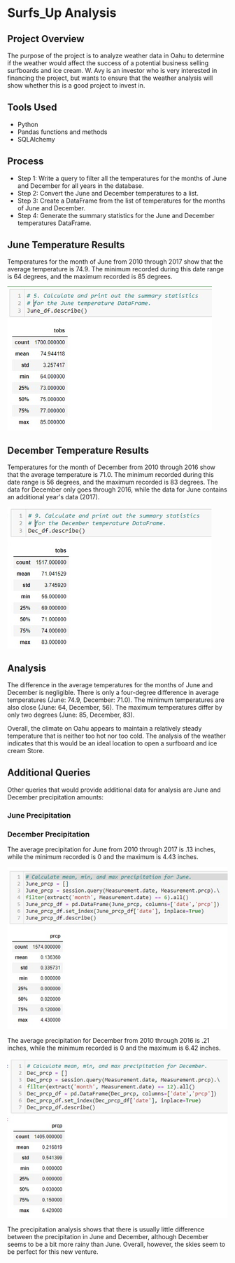 # Surfs_Up Analysis

## Project Overview

The purpose of the project is to analyze weather data in Oahu to determine if the weather would affect the success of a potential business selling surfboards and ice cream. W. Avy is an investor who is very interested in financing the project, but wants to ensure that the weather analysis will show whether this is a good project to invest in.

## Tools Used
 
 - Python
 - Pandas functions and methods
 - SQLAlchemy

## Process

 - Step 1: Write a query to filter all the temperatures for the months of June and December for all years in the database.
 - Step 2: Convert the June and December temperatures to a list.
 - Step 3: Create a DataFrame from the list of temperatures for the months of June and December.
 - Step 4: Generate the summary statistics for the June and December temperatures DataFrame.

## June Temperature Results

Temperatures for the month of June from 2010 through 2017 show that the average temperature is 74.9. The minimum recorded during this date range is 64 degrees, and the maximum recorded is 85 degrees.

![June_temps.png](/Resources/June_temps.jpg)

## December Temperature Results

Temperatures for the month of December from 2010 through 2016 show that the average temperature is 71.0. The minimum recorded during this date range is 56 degrees, and the maximum recorded is 83 degrees. The data for December only goes through 2016, while the data for June contains an additional year's data (2017).

![December_temps.png](/Resources/December_temps.jpg)

## Analysis

The difference in the average temperatures for the months of June and December is negligible. There is only a four-degree difference in average temperatures (June: 74.9, December: 71.0). The minimum temperatures are also close (June: 64, December, 56). The maximum temperatures differ by only two degrees (June: 85, December, 83). 

Overall, the climate on Oahu appears to maintain a relatively steady temperature that is neither too hot nor too cold. The analysis of the weather indicates that this would be an ideal location to open a surfboard and ice cream Store.

## Additional Queries

Other queries that would provide additional data for analysis are June and December precipitation amounts:

### June Precipitation

### December Precipitation
The average precipitation for June from 2010 through 2017 is .13 inches, while the minimum recorded is 0 and the maximum is 4.43 inches.

![June_prec.png](/Resources/June_prec.jpg)

The average precipitation for December from 2010 through 2016 is .21 inches, while the minimum recorded is 0 and the maximum is 6.42 inches.

![December_prec.png](/Resources/December_prec.jpg)

The precipitation analysis shows that there is usually little difference between the precipitation in June and December, although December seems to be a bit more rainy than June. Overall, however, the skies seem to be perfect for this new venture.




